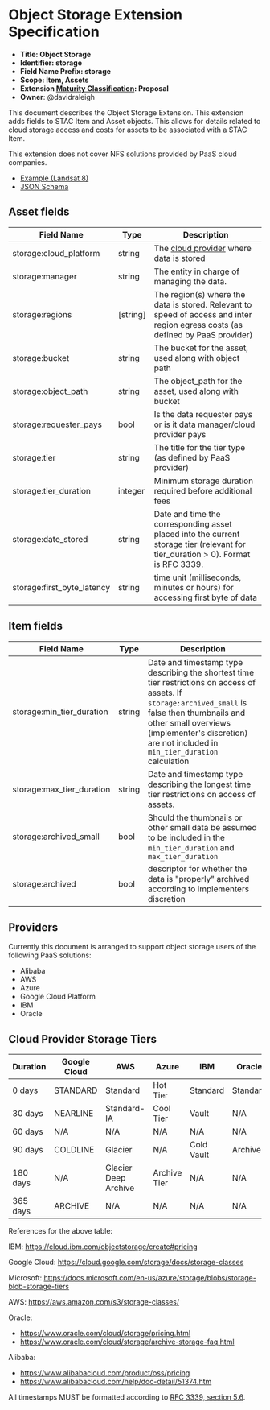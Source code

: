 # Object Storage Extension Specification

- **Title: Object Storage**
- **Identifier: storage**
- **Field Name Prefix: storage**
- **Scope: Item, Assets**
- **Extension [Maturity Classification](../README.md#extension-maturity): Proposal**
- **Owner**: @davidraleigh

This document describes the Object Storage Extension. This extension adds fields to STAC Item and Asset objects. This allows for details related to cloud storage access and costs for assets to be associated with a STAC Item.

This extension does not cover NFS solutions provided by PaaS cloud companies. 

- [Example (Landsat 8)](examples/example-landsat8.json)
- [JSON Schema](json-schema/schema.json)

## Asset fields

| Field Name  | Type   | Description |
| ----------- | ------ | ----------- |
| storage:cloud_platform        | string    | The [cloud provider](#providers) where data is stored |
| storage:manager               | string    | The entity in charge of managing the data. |
| storage:regions               | [string]  | The region(s) where the data is stored. Relevant to speed of access and inter region egress costs (as defined by PaaS provider) |
| storage:bucket                | string    | The bucket for the asset, used along with object path |
| storage:object_path           | string    | The object_path for the asset, used along with bucket |
| storage:requester_pays        | bool      | Is the data requester pays or is it data manager/cloud provider pays |
| storage:tier                  | string    | The title for the tier type (as defined by PaaS provider) |
| storage:tier_duration         | integer   | Minimum storage duration required before additional fees |
| storage:date_stored           | string    | Date and time the corresponding asset placed into the current storage tier (relevant for tier_duration > 0). Format is RFC 3339. |
| storage:first_byte_latency    | string    | time unit (milliseconds, minutes or hours) for accessing first byte of data |

## Item fields

| Field Name  | Type   | Description |
| ----------- | ------ | ----------- |
| storage:min_tier_duration   | string  | Date and timestamp type describing the shortest time tier restrictions on access of assets. If `storage:archived_small` is false then thumbnails and other small overviews (implementer's discretion) are not included in `min_tier_duration` calculation |
| storage:max_tier_duration   | string  | Date and timestamp type describing the longest time tier restrictions on access of assets. |
| storage:archived_small         | bool      | Should the thumbnails or other small data be assumed to be included in the `min_tier_duration` and `max_tier_duration` |
| storage:archived              | bool      | descriptor for whether the data is "properly" archived according to implementers discretion |

## Providers
Currently this document is arranged to support object storage users of the following PaaS solutions:

- Alibaba
- AWS
- Azure
- Google Cloud Platform
- IBM
- Oracle

## Cloud Provider Storage Tiers

| Duration      | Google Cloud  | AWS                   | Azure         | IBM           | Oracle    | Alibaba           |
| ------------- | ------------- | --------------------- | ------------- |-------------  | --------- | ---------         |
| 0 days        | STANDARD      | Standard              | Hot Tier      | Standard      | Standard  | Standard          |
| 30 days       | NEARLINE      | Standard-IA           | Cool Tier     | Vault         | N/A       | Infrequent Access |
| 60 days       | N/A           | N/A                   | N/A           | N/A           | N/A       | Archive           |
| 90 days       | COLDLINE      | Glacier               | N/A           | Cold Vault    | Archive   | N/A |
| 180 days      | N/A           | Glacier Deep Archive  | Archive Tier  | N/A           | N/A       | Cold Archive |
| 365 days      | ARCHIVE       | N/A                   | N/A           | N/A           | N/A       | N/A |

References for the above table:

IBM: https://cloud.ibm.com/objectstorage/create#pricing

Google Cloud: https://cloud.google.com/storage/docs/storage-classes

Microsoft: https://docs.microsoft.com/en-us/azure/storage/blobs/storage-blob-storage-tiers

AWS: https://aws.amazon.com/s3/storage-classes/

Oracle: 
 - https://www.oracle.com/cloud/storage/pricing.html
 - https://www.oracle.com/cloud/storage/archive-storage-faq.html

Alibaba: 
 - https://www.alibabacloud.com/product/oss/pricing
 - https://www.alibabacloud.com/help/doc-detail/51374.htm

All timestamps MUST be formatted according to [RFC 3339, section 5.6](https://tools.ietf.org/html/rfc3339#section-5.6).
